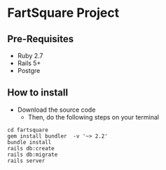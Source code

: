 # FartSquare Project

## Pre-Requisites

- Ruby 2.7
- Rails 5+
- Postgre

## How to install

- Download the source code
  - Then, do the following steps on your terminal

```
cd fartsquare
gem install bundler  -v '~> 2.2'
bundle install
rails db:create
rails db:migrate
rails server
```




